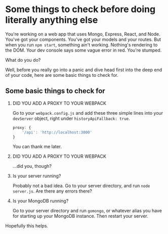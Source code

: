 Some things to check before doing literally anything else
====

You're working on a web app that uses Mongo, Express, React, and Node. You've got your components. You've got your models and your routes. But when you run `npm start`, something ain't working. Nothing's rendering to the DOM. Your dev console says some vague error in red. You're stumped.

What do you do?

Well, before you really go into a panic and dive head first into the deep end of your code, here are some basic things to check for.

## Some basic things to check for
1. DID YOU ADD A PROXY TO YOUR WEBPACK

   Go to your `webpack.config.js` and add these three simple lines into your `devServer` object, right under `historyApiFallback: true`.
     ```js
     proxy: {
         '/api': 'http://localhost:3000'
     }
     ```
   You can thank me later.

1. DID YOU ADD A PROXY TO YOUR WEBPACK

   ...did you, though?

1. Is your server running?

   Probably not a bad idea. Go to your server directory, and run `node server.js`. Are there any errors there?

1. Is your MongoDB running?

   Go to your server directory and run `gomongo`, or whatever alias you have for starting up your MongoDB instance. Then restart your server.


Hopefully this helps.